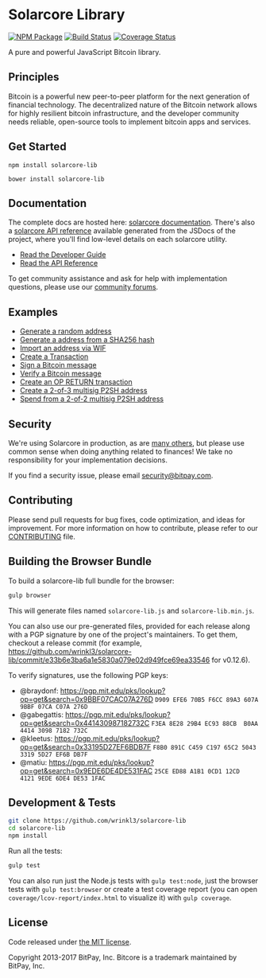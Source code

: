 Solarcore Library
=======

[![NPM Package](https://img.shields.io/npm/v/solarcore-lib.svg?style=flat-square)](https://www.npmjs.org/package/solarcore-lib)
[![Build Status](https://img.shields.io/travis/wrinkl3/solarcore-lib.svg?branch=master&style=flat-square)](https://travis-ci.org/wrinkl3/solarcore-lib)
[![Coverage Status](https://img.shields.io/coveralls/wrinkl3/solarcore-lib.svg?style=flat-square)](https://coveralls.io/r/wrinkl3/solarcore-lib)

A pure and powerful JavaScript Bitcoin library.

## Principles

Bitcoin is a powerful new peer-to-peer platform for the next generation of financial technology. The decentralized nature of the Bitcoin network allows for highly resilient bitcoin infrastructure, and the developer community needs reliable, open-source tools to implement bitcoin apps and services.

## Get Started

```
npm install solarcore-lib
```

```
bower install solarcore-lib
```

## Documentation

The complete docs are hosted here: [solarcore documentation](http://bitcore.io/guide/). There's also a [solarcore API reference](http://bitcore.io/api/) available generated from the JSDocs of the project, where you'll find low-level details on each solarcore utility.

- [Read the Developer Guide](http://bitcore.io/guide/)
- [Read the API Reference](http://bitcore.io/api/)

To get community assistance and ask for help with implementation questions, please use our [community forums](https://forum.bitcore.io/).

## Examples

* [Generate a random address](https://github.com/wrinkl3/solarcore-lib/blob/master/docs/examples.md#generate-a-random-address)
* [Generate a address from a SHA256 hash](https://github.com/wrinkl3/solarcore-lib/blob/master/docs/examples.md#generate-a-address-from-a-sha256-hash)
* [Import an address via WIF](https://github.com/wrinkl3/solarcore-lib/blob/master/docs/examples.md#import-an-address-via-wif)
* [Create a Transaction](https://github.com/wrinkl3/solarcore-lib/blob/master/docs/examples.md#create-a-transaction)
* [Sign a Bitcoin message](https://github.com/wrinkl3/solarcore-lib/blob/master/docs/examples.md#sign-a-bitcoin-message)
* [Verify a Bitcoin message](https://github.com/wrinkl3/solarcore-lib/blob/master/docs/examples.md#verify-a-bitcoin-message)
* [Create an OP RETURN transaction](https://github.com/wrinkl3/solarcore-lib/blob/master/docs/examples.md#create-an-op-return-transaction)
* [Create a 2-of-3 multisig P2SH address](https://github.com/wrinkl3/solarcore-lib/blob/master/docs/examples.md#create-a-2-of-3-multisig-p2sh-address)
* [Spend from a 2-of-2 multisig P2SH address](https://github.com/wrinkl3/solarcore-lib/blob/master/docs/examples.md#spend-from-a-2-of-2-multisig-p2sh-address)


## Security

We're using Solarcore in production, as are [many others](http://bitcore.io#projects), but please use common sense when doing anything related to finances! We take no responsibility for your implementation decisions.

If you find a security issue, please email security@bitpay.com.

## Contributing

Please send pull requests for bug fixes, code optimization, and ideas for improvement. For more information on how to contribute, please refer to our [CONTRIBUTING](https://github.com/wrinkl3/solarcore-lib/blob/master/CONTRIBUTING.md) file.

## Building the Browser Bundle

To build a solarcore-lib full bundle for the browser:

```sh
gulp browser
```

This will generate files named `solarcore-lib.js` and `solarcore-lib.min.js`.

You can also use our pre-generated files, provided for each release along with a PGP signature by one of the project's maintainers. To get them, checkout a release commit (for example, https://github.com/wrinkl3/solarcore-lib/commit/e33b6e3ba6a1e5830a079e02d949fce69ea33546 for v0.12.6).

To verify signatures, use the following PGP keys:
- @braydonf: https://pgp.mit.edu/pks/lookup?op=get&search=0x9BBF07CAC07A276D `D909 EFE6 70B5 F6CC 89A3 607A 9BBF 07CA C07A 276D`
- @gabegattis: https://pgp.mit.edu/pks/lookup?op=get&search=0x441430987182732C `F3EA 8E28 29B4 EC93 88CB  B0AA 4414 3098 7182 732C`
- @kleetus: https://pgp.mit.edu/pks/lookup?op=get&search=0x33195D27EF6BDB7F `F8B0 891C C459 C197 65C2 5043 3319 5D27 EF6B DB7F`
- @matiu: https://pgp.mit.edu/pks/lookup?op=get&search=0x9EDE6DE4DE531FAC `25CE ED88 A1B1 0CD1 12CD  4121 9EDE 6DE4 DE53 1FAC`


## Development & Tests

```sh
git clone https://github.com/wrinkl3/solarcore-lib
cd solarcore-lib
npm install
```

Run all the tests:

```sh
gulp test
```

You can also run just the Node.js tests with `gulp test:node`, just the browser tests with `gulp test:browser`
or create a test coverage report (you can open `coverage/lcov-report/index.html` to visualize it) with `gulp coverage`.

## License

Code released under [the MIT license](https://github.com/wrinkl3/solarcore-lib/blob/master/LICENSE).

Copyright 2013-2017 BitPay, Inc. Bitcore is a trademark maintained by BitPay, Inc.
